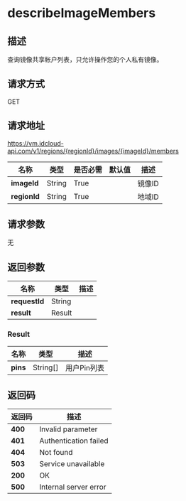 # describeImageMembers


## 描述
查询镜像共享帐户列表，只允许操作您的个人私有镜像。


## 请求方式
GET

## 请求地址
https://vm.jdcloud-api.com/v1/regions/{regionId}/images/{imageId}/members

|名称|类型|是否必需|默认值|描述|
|---|---|---|---|---|
|**imageId**|String|True||镜像ID|
|**regionId**|String|True||地域ID|

## 请求参数
无


## 返回参数
|名称|类型|描述|
|---|---|---|
|**requestId**|String||
|**result**|Result||


### Result
|名称|类型|描述|
|---|---|---|
|**pins**|String[]|用户Pin列表|

## 返回码
|返回码|描述|
|---|---|
|**400**|Invalid parameter|
|**401**|Authentication failed|
|**404**|Not found|
|**503**|Service unavailable|
|**200**|OK|
|**500**|Internal server error|
